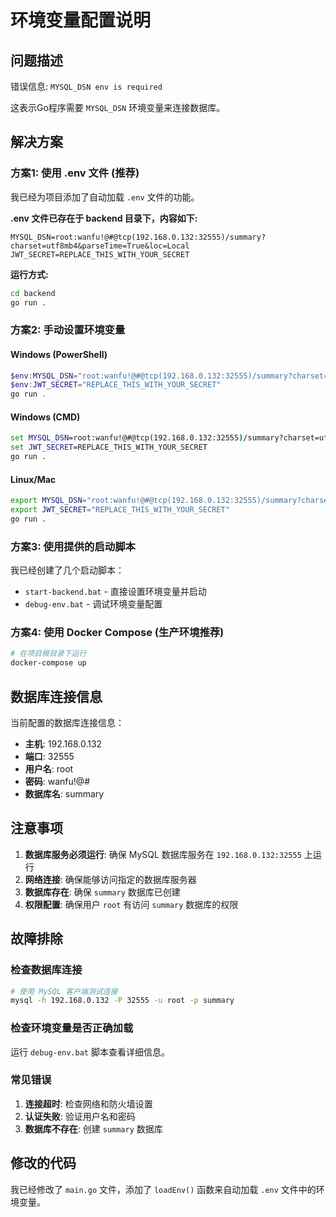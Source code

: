 # 环境变量配置说明

## 问题描述
错误信息: `MYSQL_DSN env is required`

这表示Go程序需要 `MYSQL_DSN` 环境变量来连接数据库。

## 解决方案

### 方案1: 使用 .env 文件 (推荐)

我已经为项目添加了自动加载 `.env` 文件的功能。

**.env 文件已存在于 backend 目录下，内容如下:**
```
MYSQL_DSN=root:wanfu!@#@tcp(192.168.0.132:32555)/summary?charset=utf8mb4&parseTime=True&loc=Local
JWT_SECRET=REPLACE_THIS_WITH_YOUR_SECRET
```

**运行方式:**
```bash
cd backend
go run .
```

### 方案2: 手动设置环境变量

#### Windows (PowerShell)
```powershell
$env:MYSQL_DSN="root:wanfu!@#@tcp(192.168.0.132:32555)/summary?charset=utf8mb4&parseTime=True&loc=Local"
$env:JWT_SECRET="REPLACE_THIS_WITH_YOUR_SECRET"
go run .
```

#### Windows (CMD)
```cmd
set MYSQL_DSN=root:wanfu!@#@tcp(192.168.0.132:32555)/summary?charset=utf8mb4^&parseTime=True^&loc=Local
set JWT_SECRET=REPLACE_THIS_WITH_YOUR_SECRET
go run .
```

#### Linux/Mac
```bash
export MYSQL_DSN="root:wanfu!@#@tcp(192.168.0.132:32555)/summary?charset=utf8mb4&parseTime=True&loc=Local"
export JWT_SECRET="REPLACE_THIS_WITH_YOUR_SECRET"
go run .
```

### 方案3: 使用提供的启动脚本

我已经创建了几个启动脚本：

- `start-backend.bat` - 直接设置环境变量并启动
- `debug-env.bat` - 调试环境变量配置

### 方案4: 使用 Docker Compose (生产环境推荐)

```bash
# 在项目根目录下运行
docker-compose up
```

## 数据库连接信息

当前配置的数据库连接信息：
- **主机**: 192.168.0.132
- **端口**: 32555
- **用户名**: root
- **密码**: wanfu!@#
- **数据库名**: summary

## 注意事项

1. **数据库服务必须运行**: 确保 MySQL 数据库服务在 `192.168.0.132:32555` 上运行
2. **网络连接**: 确保能够访问指定的数据库服务器
3. **数据库存在**: 确保 `summary` 数据库已创建
4. **权限配置**: 确保用户 `root` 有访问 `summary` 数据库的权限

## 故障排除

### 检查数据库连接
```bash
# 使用 MySQL 客户端测试连接
mysql -h 192.168.0.132 -P 32555 -u root -p summary
```

### 检查环境变量是否正确加载
运行 `debug-env.bat` 脚本查看详细信息。

### 常见错误

1. **连接超时**: 检查网络和防火墙设置
2. **认证失败**: 验证用户名和密码
3. **数据库不存在**: 创建 `summary` 数据库

## 修改的代码

我已经修改了 `main.go` 文件，添加了 `loadEnv()` 函数来自动加载 `.env` 文件中的环境变量。